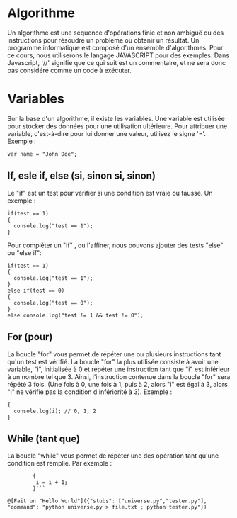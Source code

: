 
# Algorithme

Un algorithme est une séquence d'opérations finie et non ambiguë ou des instructions pour résoudre un problème ou obtenir un résultat. Un programme informatique est composé d'un ensemble d'algorithmes. Pour ce cours, nous utiliserons le langage JAVASCRIPT pour des exemples. Dans Javascript, '//' signifie que ce qui suit est un commentaire, et ne sera donc pas considéré comme un code à exécuter.

# Variables


Sur la base d'un algorithme, il existe les variables. Une variable est utilisée pour stocker des données pour une utilisation ultérieure. Pour attribuer une variable, c'est-à-dire pour lui donner une valeur, utilisez le signe '='. Exemple :

```var name = "John Doe";```

## If, esle if, else (si, sinon si, sinon)

Le "if" est un test pour vérifier si une condition est vraie ou fausse. Un exemple :

```var test = 1;
if(test == 1)
{
  console.log("test == 1");
}
```

Pour compléter un "if" , ou l'affiner, nous pouvons ajouter des tests "else" ou "else if":

```var test = 1;
if(test == 1)
{
  console.log("test == 1");
}
else if(test == 0)
{
  console.log("test == 0");
}
else console.log("test != 1 && test != 0");
```

## For (pour)

La boucle "for" vous permet de répéter une ou plusieurs instructions tant qu'un test est vérifié. La boucle "for" la plus utilisée consiste à avoir une variable, "i", initialisée à 0 et répéter une instruction tant que "i" est inférieur à un nombre tel que 3. Ainsi, l'instruction contenue dans la boucle "for" sera répété 3 fois. (Une fois à 0, une fois à 1, puis à 2, alors "i" est égal à 3, alors "i" ne vérifie pas la condition d'infériorité à 3). Exemple :

```for(var i = 0; i < 3; i++)
{
  console.log(i); // 0, 1, 2
}
```

## While (tant que)

La boucle "while" vous permet de répéter une des opération tant qu'une condition est remplie. 
Par exemple :

```while (i < 10)
		{
		 i = i + 1;
		}```	

@[Fait un "Hello World"]({"stubs": ["universe.py","tester.py"], "command": "python universe.py > file.txt ; python tester.py"})
